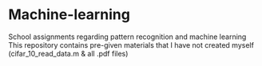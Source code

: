 # Machine-learning
School assignments regarding pattern recognition and machine learning
This repository contains pre-given materials that I have not created myself (cifar_10_read_data.m & all .pdf files)
